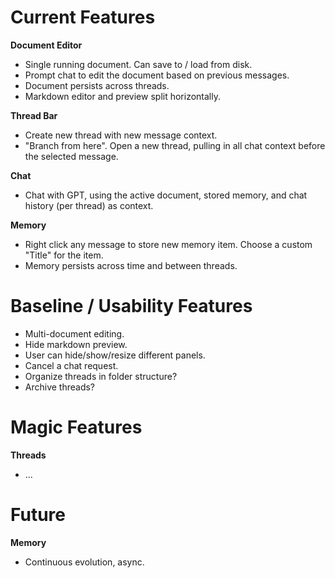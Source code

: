 
# Current Features

**Document Editor**
- Single running document. Can save to / load from disk.
- Prompt chat to edit the document based on previous messages.
- Document persists across threads.
- Markdown editor and preview split horizontally.

**Thread Bar**
- Create new thread with new message context.
- "Branch from here". Open a new thread, pulling in all chat context before the selected message.

**Chat**
- Chat with GPT, using the active document, stored memory, and chat history (per thread) as context.

**Memory**
- Right click any message to store new memory item. Choose a custom "Title" for the item.
- Memory persists across time and between threads.

# Baseline / Usability Features
- Multi-document editing.
- Hide markdown preview.
- User can hide/show/resize different panels.
- Cancel a chat request.
- Organize threads in folder structure?
- Archive threads?

# Magic Features
**Threads**
- ...

# Future

**Memory**
- Continuous evolution, async.